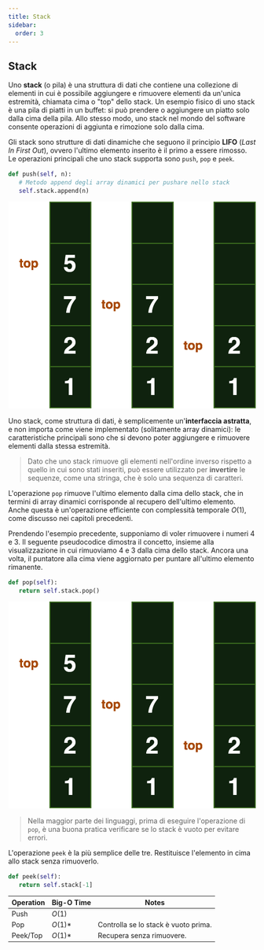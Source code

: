 ```yaml
---
title: Stack
sidebar:
  order: 3
---
```


## Stack

Uno **stack** (o pila) è una struttura di dati che contiene una collezione di elementi in cui è possibile aggiungere e rimuovere elementi da un'unica estremità, chiamata cima o "top" dello stack. Un esempio fisico di uno stack è una pila di piatti in un buffet: si può prendere o aggiungere un piatto solo dalla cima della pila. Allo stesso modo, uno stack nel mondo del software consente operazioni di aggiunta e rimozione solo dalla cima.

Gli stack sono strutture di dati dinamiche che seguono il principio **LIFO** (*Last In First Out*), ovvero l'ultimo elemento inserito è il primo a essere rimosso. Le operazioni principali che uno stack supporta sono `push`, `pop` e `peek`.

```python
def push(self, n):
   # Metodo append degli array dinamici per pushare nello stack
   self.stack.append(n)
```

![stack](/src/assets/stack-1.png)

Uno stack, come struttura di dati, è semplicemente un'**interfaccia astratta**, e non importa come viene implementato (solitamente array dinamici): le caratteristiche principali sono che si devono poter aggiungere e rimuovere elementi dalla stessa estremità.

> Dato che uno stack rimuove gli elementi nell'ordine inverso rispetto a quello in cui sono stati inseriti, può essere utilizzato per **invertire** le sequenze, come una stringa, che è solo una sequenza di caratteri.

L'operazione `pop` rimuove l'ultimo elemento dalla cima dello stack, che in termini di array dinamici corrisponde al recupero dell'ultimo elemento. Anche questa è un'operazione efficiente con complessità temporale $O(1)$, come discusso nei capitoli precedenti.

Prendendo l'esempio precedente, supponiamo di voler rimuovere i numeri 4 e 3. Il seguente pseudocodice dimostra il concetto, insieme alla visualizzazione in cui rimuoviamo 4 e 3 dalla cima dello stack. Ancora una volta, il puntatore alla cima viene aggiornato per puntare all'ultimo elemento rimanente.

```python
def pop(self):
   return self.stack.pop()
```

![stack-2](/src/assets/stack-1.png)

> Nella maggior parte dei linguaggi, prima di eseguire l'operazione di `pop`, è una buona pratica verificare se lo stack è vuoto per evitare errori.

L'operazione `peek` è la più semplice delle tre. Restituisce l'elemento in cima allo stack senza rimuoverlo.

```python
def peek(self):
   return self.stack[-1]
```

| Operation | Big-O Time | Notes                                |
| --------- | ---------- | ------------------------------------ |
| Push      | $O(1)$     |                                      |
| Pop       | $O(1)*$    | Controlla se lo stack è vuoto prima. |
| Peek/Top  | $O(1)*$    | Recupera senza rimuovere.            |
